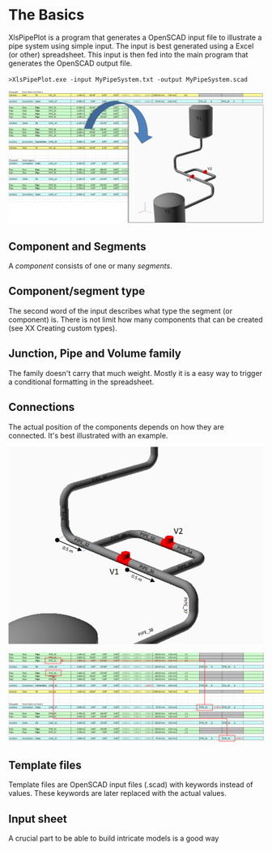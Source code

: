 # The Basics
XlsPipePlot is a program that generates a OpenSCAD input file to illustrate a pipe system using simple input. The input is best generated using a Excel (or other) spreadsheet. This input is then fed into the main program that generates the OpenSCAD output file.

`>XlsPipePlot.exe -input MyPipeSystem.txt -output MyPipeSystem.scad`

![Basic principle](Images/Principle.png)
## Component and Segments
A *component* consists of one or many *segments*.

## Component/segment type
The second word of the input describes what type the segment (or component) is. There is not limit how many components that can be created (see XX Creating custom types).

## Junction, Pipe and Volume family
The family doesn't carry that much weight. Mostly it is a easy way to trigger a conditional formatting in the spreadsheet.

## Connections
The actual position of the components depends on how they are connected. It's best illustrated with an example.

![Connection of the bypass flow path](Images/Connection_model.png)

![Connection of the bypass flow path - sheet](Images/Connection_sheet.png)

## Template files
Template files are OpenSCAD input files (.scad) with keywords instead of values. These keywords are later replaced with the actual values.

## Input sheet
A crucial part to be able to build intricate models is a good way
